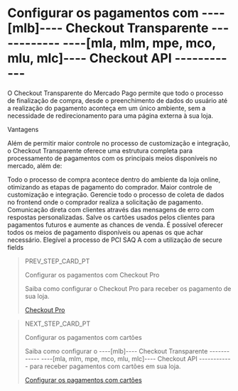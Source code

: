 # Configurar os pagamentos com ----[mlb]---- Checkout Transparente ------------ ----[mla, mlm, mpe, mco, mlu, mlc]---- Checkout API ------------

O Checkout Transparente do Mercado Pago permite que todo o processo de finalização de compra, desde o preenchimento de dados do usuário até a realização do pagamento aconteça em um único ambiente, sem a necessidade de redirecionamento para uma página externa à sua loja.


Vantagens

Além de permitir maior controle no processo de customização e integração, o Checkout Transparente oferece uma estrutura completa para processamento de pagamentos com os principais meios disponíveis no mercado, além de:


Todo o processo de compra acontece dentro do ambiente da loja online, otimizando as etapas de pagamento do comprador.
Maior controle de customização e integração. Gerencie todo o processo de coleta de dados no frontend onde o comprador realiza a solicitação de pagamento.
Comunicação direta com clientes através das mensagens de erro com respostas personalizadas.
Salve os cartões usados pelos clientes para pagamentos futuros e aumente as chances de venda.
É possível oferecer todos os meios de pagamento disponíveis ou apenas os que achar necessário.
Elegível a processo de PCI SAQ A com a utilização de secure fields

> PREV_STEP_CARD_PT
>
> Configurar os pagamentos com Checkout Pro
>
> Saiba como configurar o Checkout Pro para receber os pagamento de sua loja.
>
> [Checkout Pro](/developers/pt/docs/prestashop/payment-setup/cho-pro)

> NEXT_STEP_CARD_PT
>
> Configurar os pagamentos com cartões
>
> Saiba como configurar o ----[mlb]---- Checkout Transparente ------------ ----[mla, mlm, mpe, mco, mlu, mlc]---- Checkout API ------------ para receber pagamentos com cartões em sua loja.
>
> [Configurar os pagamentos com cartões](/developers/pt/docs/prestashop/payment-setup/cho-api/cards)